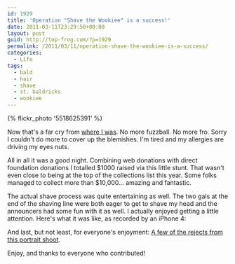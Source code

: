 ```yaml
---
id: 1929
title: 'Operation "Shave the Wookiee" is a success!'
date: 2011-03-11T23:29:50+00:00
layout: post
guid: http://top-frog.com/?p=1929
permalink: /2011/03/11/operation-shave-the-wookiee-is-a-success/
categories:
  - Life
tags:
  - bald
  - hair
  - shave
  - st. baldricks
  - wookiee
---
```


{% flickr_photo '5518625391' %}

Now that's a far cry from [where I was](/2011/03/05/operation-shave-the-wookiee-is-under-way/). No more fuzzball. No more fro. Sorry I couldn't do more to cover up the blemishes. I'm tired and my allergies are driving my eyes nuts.

All in all it was a good night. Combining web donations with direct foundation donations I totalled $1000 raised via this little stunt. That wasn't even close to being at the top of the collections list this year. Some folks managed to collect more than $10,000… amazing and fantastic.



The actual shave process was quite entertaining as well. The two gals at the end of the shaving line were both eager to get to shave my head and the announcers had some fun with it as well. I actually enjoyed getting a little attention. Here's what it was like, as recorded by an iPhone 4:

And last, but not least, for everyone's enjoyment: [A few of the rejects from this portrait shoot](http://dl.dropbox.com/u/2181792/rejects.gif).

Enjoy, and thanks to everyone who contributed!
